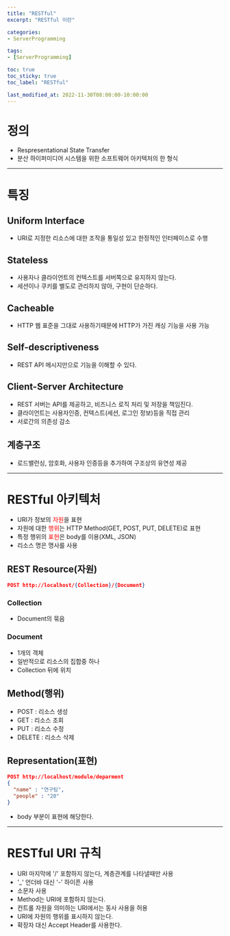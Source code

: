 ```yaml
---
title: "RESTful"
excerpt: "RESTful 이란"

categories:
- ServerProgramming

tags:
- [ServerProgramming]

toc: true
toc_sticky: true
toc_label: "RESTful"

last_modified_at: 2022-11-30T08:00:00-10:00:00
---
```


# 정의
  - Respresentational State Transfer
  - 분산 하이퍼미디어 시스템을 위한 소프트웨어 아키텍처의 한 형식

---
# 특징
## Uniform Interface
  - URI로 지정한 리소스에 대한 조작을 통일성 있고 한정적인 인터페이스로 수행

## Stateless
  - 사용자나 클라이언트의 컨텍스트를 서버쪽으로 유지하지 않는다.
  - 세션이나 쿠키를 별도로 관리하지 않아, 구현이 단순하다.

## Cacheable
  - HTTP 웹 표준을 그대로 사용하기때문에 HTTP가 가진 캐싱 기능을 사용 가능

## Self-descriptiveness
  - REST API 메시지만으로 기능을 이해할 수 있다.

## Client-Server Architecture
  - REST 서버는 API를 제공하고, 비즈니스 로직 처리 및 저장을 책임진다.
  - 클라이언트는 사용자인증, 컨텍스트(세션, 로그인 정보)등을 직접 관리
  - 서로간의 의존성 감소

## 계층구조
  - 로드밸런싱, 암호화, 사용자 인증등을 추가하여 구조상의 유연성 제공

---
# RESTful 아키텍처
  - URI가 정보의 <span style="color:red">자원</span>을 표현
  - 자원에 대한 <span style="color:red">행위</span>는 HTTP Method(GET, POST, PUT, DELETE)로 표현
  - 특정 행위의 <span style="color:red">표현</span>은 body를 이용(XML, JSON)
  - 리소스 명은 명사를 사용

## REST Resource(자원)
  ```json
  POST http://localhost/{Collection}/{Document}
  ```

### Collection
  - Document의 묶음

### Document
  - 1개의 객체
  - 일반적으로 리소스의 집합중 하나
  - Collection 뒤에 위치

## Method(행위)
  - POST : 리소스 생성
  - GET : 리소스 조회
  - PUT : 리소스 수정
  - DELETE : 리소스 삭제

## Representation(표현)
  ```json
  POST http://localhost/module/deparment
  {
    "name" : "연구팀",
    "people" : "20"
  }
  ```  
  - body 부분이 표현에 해당한다.

---
# RESTful URI 규칙
  - URI 마지막에 '/' 포함하지 않는다, 계층관계를 나타낼때만 사용
  - '_' 언더바 대신 '-' 하이픈 사용
  - 소문자 사용
  - Method는 URI에 포함하지 않는다.
  - 컨트롤 자원을 의미하는 URI에서는 동사 사용을 허용
  - URI에 자원의 행위를 표시하지 않는다.
  - 확장자 대신 Accept Header를 사용한다.
